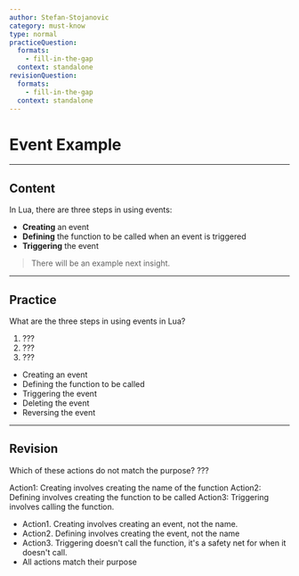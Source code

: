```yaml
---
author: Stefan-Stojanovic
category: must-know
type: normal
practiceQuestion:
  formats:
    - fill-in-the-gap
  context: standalone
revisionQuestion:
  formats:
    - fill-in-the-gap
  context: standalone
---
```


# Event Example

---
## Content

In Lua, there are three steps in using events: 
- **Creating** an event
- **Defining** the function to be called when an event is triggered
- **Triggering** the event

> There will be an example next insight.

---

## Practice

What are the three steps in using events in Lua? 
1. ???
2. ???
3. ???

- Creating an event
- Defining the function to be called
- Triggering the event
- Deleting the event
- Reversing the event

---

## Revision

Which of these actions do not match the purpose? ???

Action1: Creating involves creating the name of the function
Action2: Defining involves creating the function to be called
Action3: Triggering involves calling the function.

- Action1. Creating involves creating an event, not the name.
- Action2. Defining involves creating the event, not the name
- Action3. Triggering doesn't call the function, it's a safety net for when it doesn't call.
- All actions match their purpose